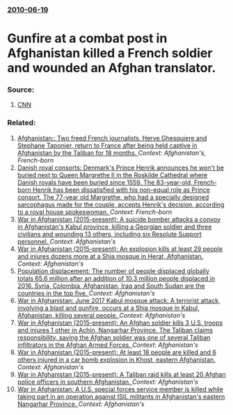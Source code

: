 ### [2010-06-19](/news/2010/06/19/index.md)

# Gunfire at a combat post in Afghanistan killed a French soldier and wounded an Afghan translator. 




### Source:

1. [CNN](http://edition.cnn.com/2010/WORLD/asiapcf/06/19/afghanistan.french.soldier.killed/index.html?hpt=T2)

### Related:

1. [Afghanistan:: Two freed French journalists, Herve Ghesquiere and Stephane Taponier, return to France after being held captive in Afghanistan by the Taliban for 18 months. ](/news/2011/06/30/afghanistan-two-freed-french-journalists-herve-ghesquiere-and-stephane-taponier-return-to-france-after-being-held-captive-in-afghanistan.md) _Context: Afghanistan's, French-born_
2. [Danish royal consorts: Denmark's Prince Henrik announces he won't be buried next to Queen Margrethe II in the Roskilde Cathedral where Danish royals have been buried since 1559. The 83-year-old, French-born Henrik has been dissatisfied with his non-equal role as Prince consort. The 77-year old Margrethe, who had a specially designed sarcophagus made for the couple, accepts Henrik's decision, according to a royal house spokeswoman. ](/news/2017/08/4/danish-royal-consorts-denmark-s-prince-henrik-announces-he-won-t-be-buried-next-to-queen-margrethe-ii-in-the-roskilde-cathedral-where-danis.md) _Context: French-born_
3. [War in Afghanistan (2015-present): A suicide bomber attacks a convoy in Afghanistan's Kabul province, killing a Georgian soldier and three civilians and wounding 13 others, including six Resolute Support personnel. ](/news/2017/08/3/war-in-afghanistan-2015-present-a-suicide-bomber-attacks-a-convoy-in-afghanistan-s-kabul-province-killing-a-georgian-soldier-and-three.md) _Context: Afghanistan's_
4. [War in Afghanistan (2015-present): An explosion kills at least 29 people and injures dozens more at a Shia mosque in Herat, Afghanistan. ](/news/2017/08/1/war-in-afghanistan-2015-present-an-explosion-kills-at-least-29-people-and-injures-dozens-more-at-a-shia-mosque-in-herat-afghanistan.md) _Context: Afghanistan's_
5. [Population displacement: The number of people displaced globally totals 65.6 million after an addition of 10.3 million people displaced in 2016. Syria, Colombia, Afghanistan, Iraq and South Sudan are the countries in the top five. ](/news/2017/06/19/population-displacement-the-number-of-people-displaced-globally-totals-65-6-million-after-an-addition-of-10-3-million-people-displaced-in-2.md) _Context: Afghanistan's_
6. [War in Afghanistan: June 2017 Kabul mosque attack: A terrorist attack, involving a blast and gunfire, occurs at a Shia mosque in Kabul, Afghanistan, killing several people. ](/news/2017/06/15/war-in-afghanistan-june-2017-kabul-mosque-attack-a-terrorist-attack-involving-a-blast-and-gunfire-occurs-at-a-shia-mosque-in-kabul-afgh.md) _Context: Afghanistan's_
7. [War in Afghanistan (2015-present): An Afghan soldier kills 3 U.S. troops and injures 1 other in Achin, Nangarhar Province. The Taliban claims responsibility, saying the Afghan soldier was one of several Taliban infiltrators in the Afghan Armed Forces. ](/news/2017/06/10/war-in-afghanistan-2015-present-an-afghan-soldier-kills-3-u-s-troops-and-injures-1-other-in-achin-nangarhar-province-the-taliban-cla.md) _Context: Afghanistan's_
8. [War in Afghanistan (2015-present): At least 18 people are killed and 6 others injured in a car bomb explosion in Khost, eastern Afghanistan. ](/news/2017/05/27/war-in-afghanistan-2015-present-at-least-18-people-are-killed-and-6-others-injured-in-a-car-bomb-explosion-in-khost-eastern-afghanista.md) _Context: Afghanistan's_
9. [War in Afghanistan (2015-present): A Taliban raid kills at least 20 Afghan police officers in southern Afghanistan. ](/news/2017/05/21/war-in-afghanistan-2015-present-a-taliban-raid-kills-at-least-20-afghan-police-officers-in-southern-afghanistan.md) _Context: Afghanistan's_
10. [War in Afghanistan: A U.S. special forces service member is killed while taking part in an operation against ISIL militants in Afghanistan's eastern Nangarhar Province. ](/news/2017/04/8/war-in-afghanistan-a-u-s-special-forces-service-member-is-killed-while-taking-part-in-an-operation-against-isil-militants-in-afghanistan-s.md) _Context: Afghanistan's_
